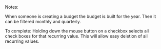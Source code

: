 Notes:

When someone is creating a budget the budget is built for the year. Then it can be filtered monthly and quarterly.


To complete:
Holding down the mouse button on a checkbox selects all check boxes for that recurring value. This will allow easy 
deletion of all recurring values.